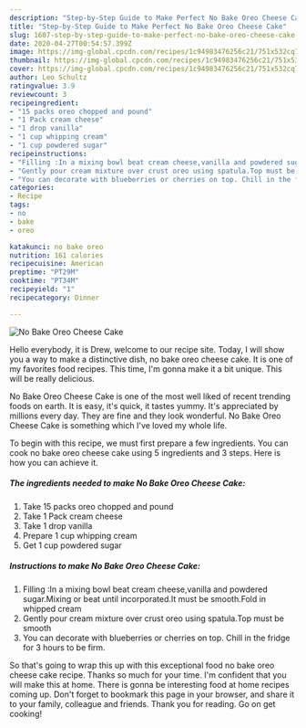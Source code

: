 ```yaml
---
description: "Step-by-Step Guide to Make Perfect No Bake Oreo Cheese Cake"
title: "Step-by-Step Guide to Make Perfect No Bake Oreo Cheese Cake"
slug: 1607-step-by-step-guide-to-make-perfect-no-bake-oreo-cheese-cake
date: 2020-04-27T00:54:57.399Z
image: https://img-global.cpcdn.com/recipes/1c94983476256c21/751x532cq70/no-bake-oreo-cheese-cake-recipe-main-photo.jpg
thumbnail: https://img-global.cpcdn.com/recipes/1c94983476256c21/751x532cq70/no-bake-oreo-cheese-cake-recipe-main-photo.jpg
cover: https://img-global.cpcdn.com/recipes/1c94983476256c21/751x532cq70/no-bake-oreo-cheese-cake-recipe-main-photo.jpg
author: Leo Schultz
ratingvalue: 3.9
reviewcount: 3
recipeingredient:
- "15 packs oreo chopped and pound"
- "1 Pack cream cheese"
- "1 drop vanilla"
- "1 cup whipping cream"
- "1 cup powdered sugar"
recipeinstructions:
- "Filling :In a mixing bowl beat cream cheese,vanilla and powdered sugar.Mixing or beat until incorporated.It must be smooth.Fold in whipped cream"
- "Gently pour cream mixture over crust oreo using spatula.Top must be smooth"
- "You can decorate with blueberries or cherries on top. Chill in the fridge for 3 hours to be firm."
categories:
- Recipe
tags:
- no
- bake
- oreo

katakunci: no bake oreo 
nutrition: 161 calories
recipecuisine: American
preptime: "PT29M"
cooktime: "PT34M"
recipeyield: "1"
recipecategory: Dinner

---
```



![No Bake Oreo Cheese Cake](https://img-global.cpcdn.com/recipes/1c94983476256c21/751x532cq70/no-bake-oreo-cheese-cake-recipe-main-photo.jpg)

Hello everybody, it is Drew, welcome to our recipe site. Today, I will show you a way to make a distinctive dish, no bake oreo cheese cake. It is one of my favorites food recipes. This time, I'm gonna make it a bit unique. This will be really delicious.



No Bake Oreo Cheese Cake is one of the most well liked of recent trending foods on earth. It is easy, it's quick, it tastes yummy. It's appreciated by millions every day. They are fine and they look wonderful. No Bake Oreo Cheese Cake is something which I've loved my whole life.


To begin with this recipe, we must first prepare a few ingredients. You can cook no bake oreo cheese cake using 5 ingredients and 3 steps. Here is how you can achieve it.

<!--inarticleads1-->

##### The ingredients needed to make No Bake Oreo Cheese Cake:

1. Take 15 packs oreo chopped and pound
1. Take 1 Pack cream cheese
1. Take 1 drop vanilla
1. Prepare 1 cup whipping cream
1. Get 1 cup powdered sugar




<!--inarticleads2-->

##### Instructions to make No Bake Oreo Cheese Cake:

1. Filling :In a mixing bowl beat cream cheese,vanilla and powdered sugar.Mixing or beat until incorporated.It must be smooth.Fold in whipped cream
1. Gently pour cream mixture over crust oreo using spatula.Top must be smooth
1. You can decorate with blueberries or cherries on top. Chill in the fridge for 3 hours to be firm.




So that's going to wrap this up with this exceptional food no bake oreo cheese cake recipe. Thanks so much for your time. I'm confident that you will make this at home. There is gonna be interesting food at home recipes coming up. Don't forget to bookmark this page in your browser, and share it to your family, colleague and friends. Thank you for reading. Go on get cooking!
